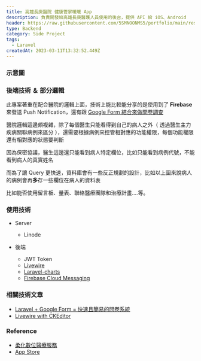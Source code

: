```yaml
---
title: 高雄長庚醫院 健康管家暖暖 App
description: 負責開發給高雄長庚醫護人員使用的後台，提供 API 給 iOS、Android
header: https://raw.githubusercontent.com/5SMNOONMS5/portfolio/main/resources/projects/cancer/screenshot1.png
type: Backend
category: Side Project
tags:
  - Laravel
createdAt: 2023-03-11T13:32:52.449Z
---
```


### 示意圖

<smart-figure src="https://raw.githubusercontent.com/5SMNOONMS5/portfolio/main/resources/projects/cancer/screenshot2.png"></smart-figure>
<smart-figure src="https://raw.githubusercontent.com/5SMNOONMS5/portfolio/main/resources/projects/cancer/screenshot3.png"></smart-figure>
<smart-figure src="https://raw.githubusercontent.com/5SMNOONMS5/portfolio/main/resources/projects/cancer/screenshot4.png"></smart-figure>
<smart-figure src="https://raw.githubusercontent.com/5SMNOONMS5/portfolio/main/resources/projects/cancer/screenshot5.png"></smart-figure>
<smart-figure src="https://raw.githubusercontent.com/5SMNOONMS5/portfolio/main/resources/projects/cancer/screenshot7.png"></smart-figure>

### 後端技術 ＆ 部分邏輯

此專案著重在配合醫院的邏輯上面，技術上能比較能分享的是使用到了 **Firebase** 來發送 Push Notification，還有跟 [Google Form 結合來做問卷調查](https://medium.com/@tasb00429/laravel-google-form-%E5%BF%AB%E9%80%9F%E4%B8%94%E7%B0%A1%E6%98%93%E7%9A%84%E5%95%8F%E5%8D%B7%E7%B3%BB%E7%B5%B1-73fe97f0efd4)

醫院邏輯這邊頗複雜，除了每個醫生只能看得到自己的病人之外（ 透過醫生主力疾病關聯病例來區分 ），還需要根據病例來控管相對應的功能權限，每個功能權限還有相對應的狀態要判斷

因為保密協議，醫生這邊還只能看到病人特定欄位，比如只能看到病例代號，不能看到病人的真實姓名

<smart-figure src="https://raw.githubusercontent.com/5SMNOONMS5/portfolio/main/resources/projects/cancer/screenshot6.png"></smart-figure>

而為了讓 Query 更快速，資料庫會有一些反正規劃的設計，比如以上圖來說病人的病例會再**多**存一些欄位在病人的資料表

比如能否使用留言板、量表、聯絡醫療團隊和治療計畫....等。

### 使用技術

* Server
  * Linode

* 後端
  * JWT Token
  * [Livewire](https://laravel-livewire.com/)
  * [Laravel-charts](https://github.com/LaravelDaily/laravel-charts)
  * [Firebase Cloud Messaging](https://github.com/laravel-notification-channels/fcm)

### 相關技術文章

- [Laravel + Google Form = 快速且簡易的問卷系統](https://medium.com/@tasb00429/laravel-google-form-%E5%BF%AB%E9%80%9F%E4%B8%94%E7%B0%A1%E6%98%93%E7%9A%84%E5%95%8F%E5%8D%B7%E7%B3%BB%E7%B5%B1-73fe97f0efd4)
- [Livewire with CKEditor](https://medium.com/@tasb00429/livewire-with-ckeditor-ac849b7572d2)

### Reference

* [柔化數位醫療服務](https://iroridesign.com/warmy-tracker)
* [App Store](https://apps.apple.com/tw/app/%E5%81%A5%E5%BA%B7%E7%AE%A1%E5%AE%B6%E6%9A%96%E6%9A%96/id1670311026)

